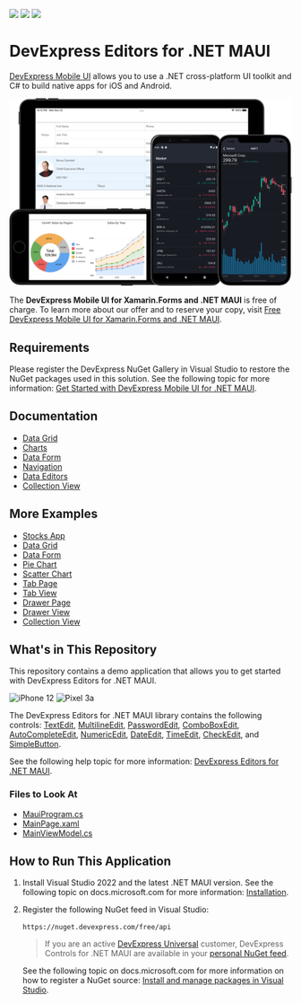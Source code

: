 <!-- default badges list -->
![](https://img.shields.io/endpoint?url=https://codecentral.devexpress.com/api/v1/VersionRange/412058115/22.1.1%2B)
[![](https://img.shields.io/badge/Open_in_DevExpress_Support_Center-FF7200?style=flat-square&logo=DevExpress&logoColor=white)](https://supportcenter.devexpress.com/ticket/details/T1033270)
[![](https://img.shields.io/badge/📖_How_to_use_DevExpress_Examples-e9f6fc?style=flat-square)](https://docs.devexpress.com/GeneralInformation/403183)
<!-- default badges end -->
# DevExpress Editors for .NET MAUI

[DevExpress Mobile UI](https://www.devexpress.com/maui/) allows you to use a .NET cross-platform UI toolkit and C# to build native apps for iOS and Android.

![DevExpress Mobile UI for .NET MAUI](./Images/maui.png)

The **DevExpress Mobile UI for Xamarin.Forms and .NET MAUI** is free of charge. To learn more about our offer and to reserve your copy, visit [Free DevExpress Mobile UI for Xamarin.Forms and .NET MAUI](https://www.devexpress.com/xamarin-free).

## Requirements

Please register the DevExpress NuGet Gallery in Visual Studio to restore the NuGet packages used in this solution. See the following topic for more information: [Get Started with DevExpress Mobile UI for .NET MAUI](https://docs.devexpress.com/MAUI/403249/get-started).

## Documentation

- [Data Grid](https://docs.devexpress.com/MAUI/403255/data-grid/data-grid)
- [Charts](https://docs.devexpress.com/MAUI/403300/charts/charts)
- [Data Form](https://docs.devexpress.com/MAUI/403640/data-form)
- [Navigation](https://docs.devexpress.com/MAUI/403297/navigation/index)
- [Data Editors](https://docs.devexpress.com/MAUI/403427/editors/index)
- [Collection View](https://docs.devexpress.com/MAUI/403324/collection-view/index)

## More Examples

* [Stocks App](https://github.com/DevExpress-Examples/maui-stocks-mini)
* [Data Grid](https://github.com/DevExpress-Examples/maui-data-grid-get-started)
* [Data Form](https://github.com/DevExpress-Examples/maui-data-form-get-started)
* [Pie Chart](https://github.com/DevExpress-Examples/maui-pie-chart-get-started)
* [Scatter Chart](https://github.com/DevExpress-Examples/maui-scatter-chart-get-started)
* [Tab Page](https://github.com/DevExpress-Examples/maui-tab-page-get-started)
* [Tab View](https://github.com/DevExpress-Examples/maui-tab-view-get-started)
* [Drawer Page](https://github.com/DevExpress-Examples/maui-drawer-page-get-started)
* [Drawer View](https://github.com/DevExpress-Examples/maui-drawer-view-get-started)
* [Collection View](https://github.com/DevExpress-Examples/maui-collection-view-get-started)

## What's in This Repository

This repository contains a demo application that allows you to get started with DevExpress Editors for .NET MAUI.

<img src="./Images/editors-iphone12.png" alt="iPhone 12" height="700"> <img src="./Images/editors-pixel3a.png" alt="Pixel 3a" height="700">

The DevExpress Editors for .NET MAUI library contains the following controls: [TextEdit](http://docs.devexpress.com/MAUI/DevExpress.Maui.Editors.TextEdit), [MultilineEdit](http://docs.devexpress.com/MAUI/DevExpress.Maui.Editors.MultilineEdit), [PasswordEdit](http://docs.devexpress.com/MAUI/DevExpress.Maui.Editors.PasswordEdit), [ComboBoxEdit](http://docs.devexpress.com/MAUI/DevExpress.Maui.Editors.ComboBoxEdit), [AutoCompleteEdit](http://docs.devexpress.com/MAUI/DevExpress.Maui.Editors.AutoCompleteEdit), [NumericEdit](http://docs.devexpress.com/MAUI/DevExpress.Maui.Editors.NumericEdit), [DateEdit](http://docs.devexpress.com/MAUI/DevExpress.Maui.Editors.DateEdit), [TimeEdit](http://docs.devexpress.com/MAUI/DevExpress.Maui.Editors.TimeEdit), [CheckEdit](http://docs.devexpress.com/MAUI/DevExpress.Maui.Editors.CheckEdit), and [SimpleButton](http://docs.devexpress.com/MAUI/DevExpress.Maui.Editors.SimpleButton).

See the following help topic for more information: [DevExpress Editors for .NET MAUI](http://docs.devexpress.com/MAUI/403427/editors/index).

### Files to Look At

<!-- default file list -->
* [MauiProgram.cs](./CS/MauiProgram.cs)
* [MainPage.xaml](./CS/MainPage.xaml)
* [MainViewModel.cs](./CS/MainViewModel.cs)
<!-- default file list end -->

## How to Run This Application

1. Install Visual Studio 2022 and the latest .NET MAUI version. See the following topic on docs.microsoft.com for more information: [Installation](https://docs.microsoft.com/en-gb/dotnet/maui/get-started/installation).
1. Register the following NuGet feed in Visual Studio:
    ```
    https://nuget.devexpress.com/free/api
    ```
    > If you are an active [DevExpress Universal](https://www.devexpress.com/subscriptions/universal.xml) customer, DevExpress Controls for .NET MAUI are available in your [personal NuGet feed](https://nuget.devexpress.com/).
    
    See the following topic on docs.microsoft.com for more information on how to register a NuGet source: [Install and manage packages in Visual Studio](https://docs.microsoft.com/en-us/nuget/consume-packages/install-use-packages-visual-studio#package-sources).
